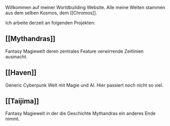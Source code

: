 Willkommen auf meiner Worldbuilding Website. Alle meine Welten stammen aus dem selben Kosmos, dem [[Chromos]].

Ich arbeite derzeit an folgenden Projekten:
## [[Mythandras]]
Fantasy Magiewelt deren zentrales Feature verwirrende Zeitlinien ausmacht.

## [[Haven]]
Generic Cyberpunk Welt mit Magie und AI. Hier passiert noch nicht so viel.

## [[Taijima]]
Fantasy Magiewelt in der die Geschichte Mythandras ein anderes Ende nimmt.